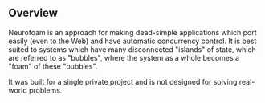 ## Overview

Neurofoam is an approach for making dead-simple applications which port easily (even to the Web) and have automatic concurrency control.  It is best suited to systems which have many disconnected "islands" of state, which are referred to as "bubbles", where the system as a whole becomes a "foam" of these "bubbles".

It was built for a single private project and is not designed for solving real-world problems.
